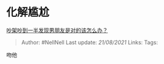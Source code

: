 # 化解尴尬
[吵架吵到一半发现男朋友是对的该怎么办？](https://www.zhihu.com/question/422596620/answer/1693149915)

> Author: #NellNell 
Last update: *21/08/2021* 
Links:
Tags: 

吻他